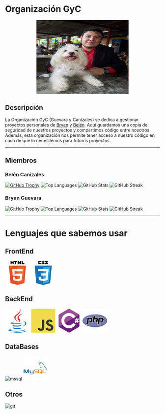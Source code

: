 # Organización GyC

<div align="center">
<img src="https://github.com/BryanGuevara/BryanGuevara/blob/main/img/BryanGuevara.jpg" width="300" height="240">
</div>

## Descripción
La Organización GyC (Guevara y Canizales) se dedica a gestionar proyectos personales de <a href="https://github.com/BryanGuevara">Bryan</a> y <a href="https://github.com/Belencanizales1322">Belén</a>. Aquí guardamos una copia de seguridad de nuestros proyectos y compartimos código entre nosotros. Además, esta organización nos permite tener acceso a nuestro código en caso de que lo necesitemos para futuros proyectos.

<hr>

## Miembros

### Belén Canizales
[![GitHub Trophy](https://github-profile-trophy.vercel.app/?username=Belencanizales1322&theme=onedark)](https://github.com/ryo-ma/github-profile-trophy)
![Top Languages](https://github-readme-stats.vercel.app/api/top-langs?username=Belencanizales1322&show_icons=true&locale=en&layout=compact&theme=onedark)
![GitHub Stats](https://github-readme-stats.vercel.app/api?username=Belencanizales1322&show_icons=true&locale=en&theme=onedark)
![GitHub Streak](https://github-readme-streak-stats.herokuapp.com/?user=Belencanizales1322&theme=onedark)

### Bryan Guevara
[![GitHub Trophy](https://github-profile-trophy.vercel.app/?username=bryanguevara&theme=onedark)](https://github.com/ryo-ma/github-profile-trophy)
![Top Languages](https://github-readme-stats.vercel.app/api/top-langs?username=bryanguevara&theme=onedark&show_icons=true&locale=en&layout=compact)
![GitHub Stats](https://github-readme-stats.vercel.app/api?username=bryanguevara&show_icons=true&locale=en&theme=onedark)
![GitHub Streak](https://github-readme-streak-stats.herokuapp.com/?user=bryanguevara&theme=onedark)

<hr><h1>Lenguajes que sabemos usar</h1>
<h2>FrontEnd</h2>
<p>
    <img src="https://raw.githubusercontent.com/devicons/devicon/master/icons/html5/html5-original-wordmark.svg" alt="html5" width="80" height="80" style="display: inline;"/>
    <img src="https://raw.githubusercontent.com/devicons/devicon/master/icons/css3/css3-original-wordmark.svg" alt="css3" width="80" height="80" style="display: inline;"/>
</p>
<h2>BackEnd</h2>
<p> 
   <img src="https://raw.githubusercontent.com/devicons/devicon/master/icons/java/java-original.svg" alt="java" width="80" height="80" style="display: inline;"/>
   <img src="https://raw.githubusercontent.com/devicons/devicon/master/icons/javascript/javascript-original.svg" alt="javascript" width="80" height="80" style="display: inline;"/>
   <img src="https://raw.githubusercontent.com/devicons/devicon/master/icons/csharp/csharp-original.svg" alt="csharp" width="80" height="80" style="display: inline;"/> 
   <img src="https://raw.githubusercontent.com/devicons/devicon/master/icons/php/php-original.svg" alt="php" width="80" height="80" style="display: inline;"/>
</p>
<h2>DataBases</h2>
<p> 
   <img src="https://www.svgrepo.com/show/303229/microsoft-sql-server-logo.svg" alt="mssql" width="80" height="80" style="display: inline;"/>
   <img src="https://raw.githubusercontent.com/devicons/devicon/master/icons/mysql/mysql-original-wordmark.svg" alt="mysql" width="80" height="80" style="display: inline;"/>
</p>
<h2>Otros</h2>
<p> 
   <img src="https://www.vectorlogo.zone/logos/git-scm/git-scm-icon.svg" alt="git" width="80" height="80" style="display: inline;"/>
</p>

